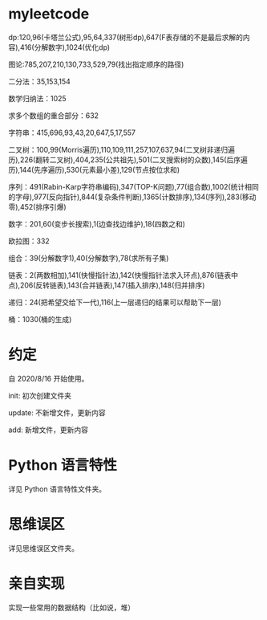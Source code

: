 # myleetcode
dp:120,96(卡塔兰公式),95,64,337(树形dp),647(F表存储的不是最后求解的内容),416(分解数字),1024(优化dp)

图论:785,207,210,130,733,529,79(找出指定顺序的路径)

二分法：35,153,154

数学归纳法：1025

求多个数组的重合部分：632

字符串：415,696,93,43,20,647,5,17,557

二叉树：100,99(Morris遍历),110,109,111,257,107,637,94(二叉树非递归遍历),226(翻转二叉树),404,235(公共祖先),501(二叉搜索树的众数),145(后序遍历),144(先序遍历),530(元素最小差),129(节点按位求和)

序列：491(Rabin-Karp字符串编码),347(TOP-K问题),77(组合数),1002(统计相同的字母),977(反向指针),844(复杂条件判断),1365(计数排序),134(序列),283(移动零),452(排序引爆)

数字：201,60(变步长搜索),1(边查找边维护),18(四数之和)

欧拉图：332

组合：39(分解数字1),40(分解数字),78(求所有子集)

链表：2(两数相加),141(快慢指针法),142(快慢指针法求入环点),876(链表中点),206(反转链表),143(合并链表),147(插入排序),148(归并排序)

递归：24(把希望交给下一代),116(上一层递归的结果可以帮助下一层)

桶：1030(桶的生成)

# 约定
自 2020/8/16 开始使用。

init: 初次创建文件夹

update: 不新增文件，更新内容

add: 新增文件，更新内容

# Python 语言特性
详见 Python 语言特性文件夹。

# 思维误区
详见思维误区文件夹。

# 亲自实现
实现一些常用的数据结构（比如说，堆）

